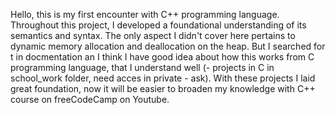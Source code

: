 Hello, this is my first encounter with C++ programming language.  Throughout this project, I developed a foundational understanding of its semantics and syntax. The only aspect I didn't cover here pertains to dynamic memory allocation and deallocation on the heap. But I searched for t in docmentation an I think I have good idea about how this works from C programming language, that I understand well (- projects in C in school_work folder, need acces in private - ask). With these projects I laid great foundation, now it will be easier to broaden my knowledge with C++ course on freeCodeCamp on Youtube.